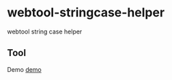 # webtool-stringcase-helper

webtool string case helper

## Tool

Demo [demo](https://josudoey.github.io/webtool-stringcase-helper)
